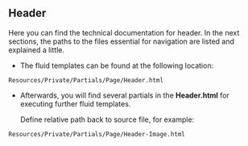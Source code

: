 ## Header

Here you can find the technical documentation for header.
In the next sections, the paths to the files essential for navigation are listed and explained a little.

- The fluid templates can be found at the following location:

```
Resources/Private/Partials/Page/Header.html
```
- Afterwards, you will find several partials in the **Header.html** for executing further fluid templates.

  Define relative path back to source file, for example:

```
Resources/Private/Partials/Page/Header-Image.html
```
